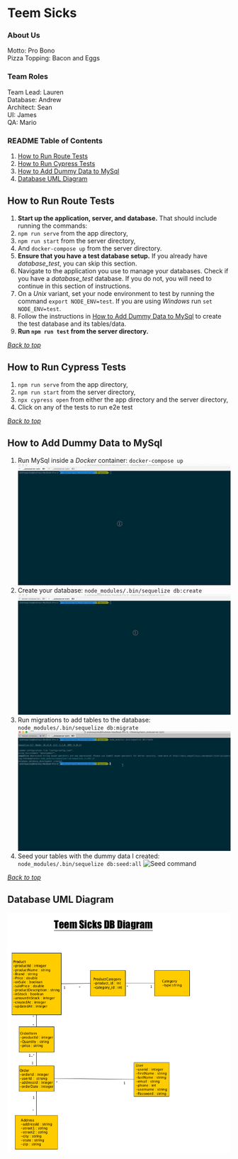 
# Teem Sicks

### About Us
Motto: Pro Bono   
Pizza Topping: Bacon and Eggs  

### Team Roles
Team Lead: Lauren  
Database: Andrew  
Architect: Sean  
UI: James  
QA: Mario  

### README Table of Contents
1. [How to Run Route Tests](#how-to-run-route-tests)
2. [How to Run Cypress Tests](#how-to-run-cypress-tests)
3. [How to Add Dummy Data to MySql](#how-to-add-dummy-data-to-mySql)
4. [Database UML Diagram](#database-uml-diagram)

## How to Run Route Tests
1. **Start up the application, server, and database.**
That should include running the commands:   
  1. `npm run serve` from the app directory,
  2. `npm run start` from the server directory,
  3. And `docker-compose up` from the server directory.
2. **Ensure that you have a test database setup.** If you already have *database_test*, you can skip this section.
  1. Navigate to the application you use to manage your databases. Check if you have a *database_test* database. If you do not, you will need to continue in this section of instructions.
  2. On a *Unix* variant, set your node environment to test by running the command `export NODE_ENV=test`. If you are using *Windows* run `set NODE_ENV=test`.
  3. Follow the instructions in [How to Add Dummy Data to MySql](#how-to-add-dummy-data-to-mySql) to create the test database and its tables/data.
3. **Run `npm run test` from the server directory.**   

*[Back to top](#teem-sicks)*

## How to Run Cypress Tests
  1. `npm run serve` from the app directory,
  2. `npm run start` from the server directory,
  3. `npx cypress open` from either the app directory and the server directory,
  4.  Click on any of the tests to run e2e test    

*[Back to top](#teem-sicks)*

## How to Add Dummy Data to MySql
1. Run MySql inside a *Docker* container: `docker-compose up`
![Docker command](/gifs/compose.gif)
2. Create your database: `node_modules/.bin/sequelize db:create`
![Create command](/gifs/create.gif)
3. Run migrations to add tables to the database: `node_modules/.bin/sequelize db:migrate`
![Migrate command](/gifs/migrate.gif)
4. Seed your tables with the dummy data I created: `node_modules/.bin/sequelize db:seed:all`
![Seed command](/gifs/seeds.gif)   

*[Back to top](#teem-sicks)*

## Database UML Diagram
![Database UML](/foxycle_database.png)
